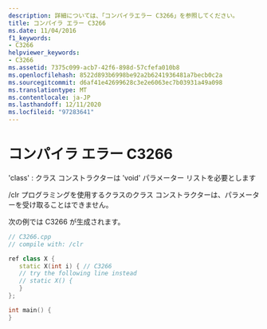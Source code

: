 ```yaml
---
description: 詳細については、「コンパイラエラー C3266」を参照してください。
title: コンパイラ エラー C3266
ms.date: 11/04/2016
f1_keywords:
- C3266
helpviewer_keywords:
- C3266
ms.assetid: 7375c099-acb7-42f6-898d-57cfefa010b8
ms.openlocfilehash: 8522d893b6998be92a2b6241936481a7becb0c2a
ms.sourcegitcommit: d6af41e42699628c3e2e6063ec7b03931a49a098
ms.translationtype: MT
ms.contentlocale: ja-JP
ms.lasthandoff: 12/11/2020
ms.locfileid: "97283641"
---
```

# <a name="compiler-error-c3266"></a>コンパイラ エラー C3266

'class' : クラス コンストラクターは 'void' パラメーター リストを必要とします

/clr プログラミングを使用するクラスのクラス コンストラクターは、パラメーターを受け取ることはできません。

次の例では C3266 が生成されます。

```cpp
// C3266.cpp
// compile with: /clr

ref class X {
   static X(int i) { // C3266
   // try the following line instead
   // static X() {
   }
};

int main() {
}
```
